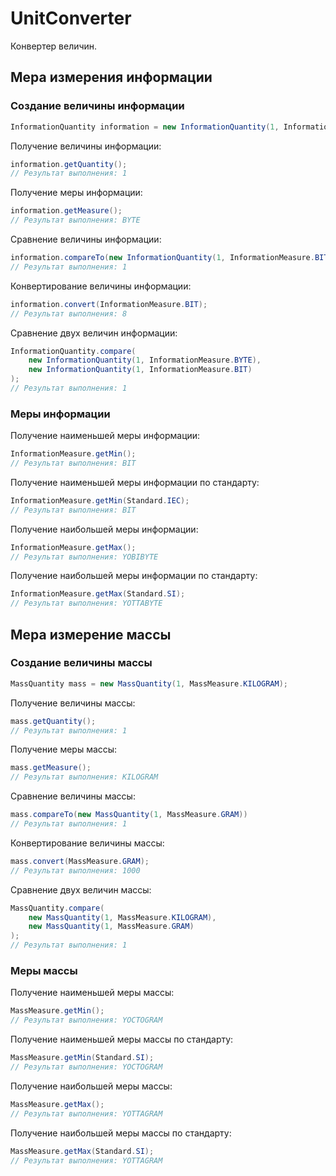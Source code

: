 # UnitConverter
Конвертер величин.

## Мера измерения информации

### Создание величины информации
```java
InformationQuantity information = new InformationQuantity(1, InformationMeasure.BYTE);
```
Получение величины информации:
```java
information.getQuantity();
// Результат выполнения: 1
```
Получение меры информации:
```java
information.getMeasure();
// Результат выполнения: BYTE
```
Сравнение величины информации:
```java
information.compareTo(new InformationQuantity(1, InformationMeasure.BIT))
// Результат выполнения: 1
```
Конвертирование величины информации:
```java
information.convert(InformationMeasure.BIT);
// Результат выполнения: 8
```
Сравнение двух величин информации:
```java
InformationQuantity.compare(
    new InformationQuantity(1, InformationMeasure.BYTE),
    new InformationQuantity(1, InformationMeasure.BIT)
);
// Результат выполнения: 1
```

### Меры информации
Получение наименьшей меры информации:
```java
InformationMeasure.getMin();
// Результат выполнения: BIT
```
Получение наименьшей меры информации по стандарту:
```java
InformationMeasure.getMin(Standard.IEC);
// Результат выполнения: BIT
```
Получение наибольшей меры информации:
```java
InformationMeasure.getMax();
// Результат выполнения: YOBIBYTE
```
Получение наибольшей меры информации по стандарту:
```java
InformationMeasure.getMax(Standard.SI);
// Результат выполнения: YOTTABYTE
```

## Мера измерение массы

### Создание величины массы
```java
MassQuantity mass = new MassQuantity(1, MassMeasure.KILOGRAM);
```
Получение величины массы:
```java
mass.getQuantity();
// Результат выполнения: 1
```
Получение меры массы:
```java
mass.getMeasure();
// Результат выполнения: KILOGRAM
```
Сравнение величины массы:
```java
mass.compareTo(new MassQuantity(1, MassMeasure.GRAM))
// Результат выполнения: 1
```
Конвертирование величины массы:
```java
mass.convert(MassMeasure.GRAM);
// Результат выполнения: 1000
```
Сравнение двух величин массы:
```java
MassQuantity.compare(
    new MassQuantity(1, MassMeasure.KILOGRAM),
    new MassQuantity(1, MassMeasure.GRAM)
);
// Результат выполнения: 1
```

### Меры массы
Получение наименьшей меры массы:
```java
MassMeasure.getMin();
// Результат выполнения: YOCTOGRAM
```
Получение наименьшей меры массы по стандарту:
```java
MassMeasure.getMin(Standard.SI);
// Результат выполнения: YOCTOGRAM
```
Получение наибольшей меры массы:
```java
MassMeasure.getMax();
// Результат выполнения: YOTTAGRAM
```
Получение наибольшей меры массы по стандарту:
```java
MassMeasure.getMax(Standard.SI);
// Результат выполнения: YOTTAGRAM
```